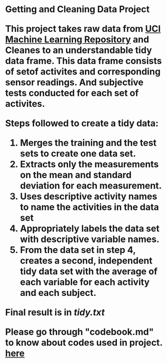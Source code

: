 
<h1> Getting and Cleaning Data Project

This project takes raw data from [UCI Machine Learning Repository](http://archive.ics.uci.edu/ml/datasets/Human+Activity+Recognition+Using+Smartphones) and Cleanes to an understandable tidy data frame.  This data frame consists of setof activites and corresponding sensor readings. And subjective tests conducted for each set of activites.


Steps followed to create a tidy data:

1.  Merges the training and the test sets to create one data set.
2.  Extracts only the measurements on the mean and standard deviation for each measurement. 
3.  Uses descriptive activity names to name the activities in the data set
4.  Appropriately labels the data set with descriptive variable names. 
5.  From the data set in step 4, creates a second, independent tidy data set with the average of each variable for each activity and each subject.

Final result is in *tidy.txt*

Please go through "codebook.md" to know about codes used in project. [here](https://github.com/kumreddy91/Getting-and-Cleaning-Data-Coursera/blob/master/codebook.md)
